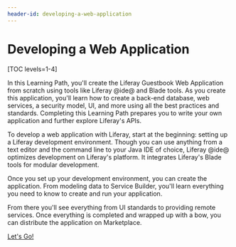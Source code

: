 ```yaml
---
header-id: developing-a-web-application
---
```


# Developing a Web Application

[TOC levels=1-4]

In this Learning Path, you'll create the Liferay Guestbook Web Application from 
scratch using tools like Liferay @ide@ and Blade tools. As you create this 
application, you'll learn how to create a back-end database, web services, a 
security model, UI, and more using all the best practices and standards.
Completing this Learning Path prepares you to write your own application
and further explore Liferay's APIs. 

To develop a web application with Liferay, start at the beginning: setting up a 
Liferay development environment. Though you can use anything from a text editor 
and the command line to your Java IDE of choice, Liferay @ide@ optimizes
development on Liferay's platform. It integrates Liferay's Blade tools for
modular development. 

Once you set up your development environment, you can create the application.
From modeling data to Service Builder, you'll learn everything you need to know
to create and run your application. 

From there you'll see everything from UI standards to providing remote 
services. Once everything is completed and wrapped up with a bow, you can 
distribute the application on Marketplace. 

<a class="go-link btn btn-primary" href="/docs/7-1/tutorials/-/knowledge_base/t/development-setup-overview">Let's Go!<span class="icon-circle-arrow-right"></span></a>
